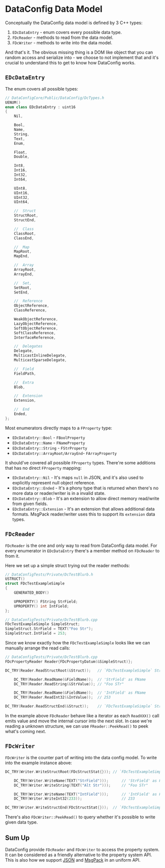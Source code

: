 # DataConfig Data Model

Conceptually the DataConfig data model is defined by 3 C++ types:

1. `EDcDataEntry` - enum covers every possible data type.
2. `FDcReader` - methods to read from the data model.
3. `FDcWriter` - methods to write into the data model.

And that's it. The obvious missing thing is a DOM like object that you can random access and serialize into -  we choose to not implement that and it's crucial to understand this to get to know how DataConfig works.

## `EDcDataEntry`

The enum covers all possible types:

```c++
// DataConfigCore/Public/DataConfig/DcTypes.h
UENUM()
enum class EDcDataEntry : uint16
{
	Nil,

	Bool,
	Name,
	String,
	Text,
	Enum,

	Float,
	Double,

	Int8,
	Int16,
	Int32,
	Int64,

	UInt8,
	UInt16,
	UInt32,
	UInt64,

	//	Struct
	StructRoot,
	StructEnd,

	//	Class
	ClassRoot,
	ClassEnd,

	//	Map
	MapRoot,
	MapEnd,

	//	Array
	ArrayRoot,
	ArrayEnd,

	//	Set,
	SetRoot,
	SetEnd,

	//	Reference
	ObjectReference,
	ClassReference,

	WeakObjectReference,
	LazyObjectReference,
	SoftObjectReference,
	SoftClassReference,
	InterfaceReference,

	//	Delegates
	Delegate,
	MulticastInlineDelegate,
	MulticastSparseDelegate,

	//	Field
	FieldPath,

	//	Extra
	Blob,

	//	Extension
	Extension,

	//	End
	Ended,
};
```

Most enumerators directly maps to a `FProperty` type:

- `EDcDataEntry::Bool`  - `FBoolProperty`
- `EDcDataEntry::Name` - `FNameProperty`
- `EDcDataEntry::String` - `FStrProperty`
- `EDcDataEntry::ArrayRoot/ArrayEnd`- `FArrayProperty`

It should've covered all possible `FProperty` types. There're some additions that has no direct `FProperty` mapping:

* `EDcDataEntry::Nil` -  It's maps `null` in JSON, and it's also used to explicitly represent null object reference.
* `EDcDataEntry::Ended` - It's a phony type that is returned when there's no more data or reader/writer is in a invalid state.
* `EDcDataEntry::Blob` - It's an extension to allow direct memory read/write from given fields. 
* `EDcDataEntry::Extension` - It's an extension that allows additional data formats. MsgPack reader/writer uses this to support its `extension` data types.

## `FDcReader`

`FDcReader` is the one and only way to read from DataConfig data model. For every enumerator in `EDcDataEntry` there's a member method on `FDcReader` to from it.

Here we set up a simple struct trying out the reader methods:

```c++
// DataConfigTests/Private/DcTestBlurb.h
USTRUCT()
struct FDcTestExampleSimple
{
	GENERATED_BODY()

	UPROPERTY() FString StrField;
	UPROPERTY() int IntField;
};

// DataConfigTests/Private/DcTestBlurb.cpp
FDcTestExampleSimple SimpleStruct;
SimpleStruct.StrField = TEXT("Foo Str");
SimpleStruct.IntField = 253;
```

Since we know exactly how the `FDcTestExampleSimple` looks like we can manually arrange the read calls:

```c++
// DataConfigTests/Private/DcTestBlurb.cpp
FDcPropertyReader Reader{FDcPropertyDatum(&SimpleStruct)};

DC_TRY(Reader.ReadStructRoot(&Struct));   // `FDcTestExampleSimple` Struct Root

    DC_TRY(Reader.ReadName(&FieldName));  // 'StrField' as FName
    DC_TRY(Reader.ReadString(&StrValue)); // "Foo STr"

    DC_TRY(Reader.ReadName(&FieldName));  // 'IntField' as FName
    DC_TRY(Reader.ReadInt32(&IntValue));  // 253

DC_TRY(Reader.ReadStructEnd(&Struct));    // `FDcTestExampleSimple` Struct Root
```

In the example above `FDcReader` behave like a iterator as each `ReadXXX()` call emits value and move the internal cursor into the next slot. In case we're reading a unknown structure, we can use `FReader::PeekRead()` to peek what's coming next.

## `FDcWriter`

`FDcWriter` is the counter part of writing into the data config model. To write into the example instance above:

```c++
DC_TRY(Writer.WriteStructRoot(FDcStructStat{})); // `FDcTestExampleSimple` Struct Root

    DC_TRY(Writer.WriteName(TEXT("StrField")));      // 'StrField' as FName
    DC_TRY(Writer.WriteString(TEXT("Alt Str")));     // "Foo STr"

    DC_TRY(Writer.WriteName(TEXT("IntField")));      // 'IntField' as FName
    DC_TRY(Writer.WriteInt32(233));                  // 233

DC_TRY(Writer.WriteStructEnd(FDcStructStat{}));  // `FDcTestExampleSimple` Struct Root
```

There's also `FDcWriter::PeekRead()` to query whether it's possible to write given data type.

## Sum Up

DataConfig provide `FDcReader` and `FDcWriter` to access the property system. It can be considered as a friendly alternative to the property system API. This is also how we support [JSON][1] and [MsgPack][2] in an uniform API.

[1]: ../Formats/JSON.md "JSON"
[2]: ../Formats/MsgPack.md "MsgPack"



